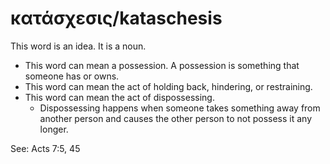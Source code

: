 # κατάσχεσις/kataschesis
This word is an idea. It is a noun.
* This word can mean a possession. A possession is something that someone has or owns.
* This word can mean the act of holding back, hindering, or restraining. 
* This word can mean the act of dispossessing.
    * Dispossessing happens when someone takes something away from another person and causes the other person to not possess it any longer. 

See: Acts 7:5, 45

